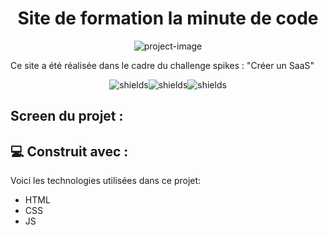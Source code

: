 <h1 align="center" id="title">Site de formation la minute de code</h1>

<p align="center"><img src="https://socialify.git.ci/thomaslekieffre/Challenge-Spikes-SaaS/image?language=1&name=1&owner=1&theme=Dark" alt="project-image"></p>

<p id="description">Ce site a été réalisée dans le cadre du challenge spikes  : "Créer un SaaS"</p>

<p align="center"><img src="https://img.shields.io/badge/HTML5-E34F26?style=for-the-badge&amp;logo=html5&amp;logoColor=white" alt="shields"><img src="https://img.shields.io/badge/CSS3-1572B6?style=for-the-badge&amp;logo=css3&amp;logoColor=white" alt="shields"><img src="https://img.shields.io/badge/JavaScript-F7DF1E?style=for-the-badge&amp;logo=JavaScript&amp;logoColor=white" alt="shields"></p>

<h2>Screen du projet :</h2>


  
<h2>💻 Construit avec :</h2>

Voici les technologies utilisées dans ce projet:

*   HTML
*   CSS
*   JS
